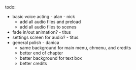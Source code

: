 todo:
- basic voice acting - alan - nick
    - add all audio files and preload
    - add all audio files to scenes
- fade in/out animation? - titus
- settings screen for audio? - titus
- general polish - danica
    - same background for main menu, chmenu, and credits
    - better end of chapter
    - better background for text box
    - better credits